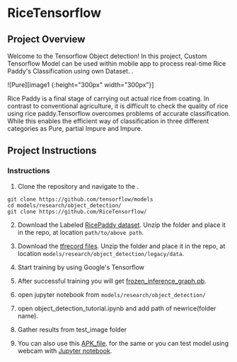 # RiceTensorflow


[image1]: pure.jpg "Pure"
[image2]: partial.jpg "Partial Impure"
[image3]: impure.jpg "Impure"


## Project Overview

Welcome to the Tensorflow Object detection! In this project, Custom Tensorflow Model can be used within mobile app to process real-time Rice Paddy's Classification using own Dataset. .  

![Pure][image1 {:height="300px" width="300px"}]

Rice Paddy is a final stage of carrying out actual rice from coating. In contrast to conventional agriculture, it is difficult to check the quality of rice using rice paddy.Tensorflow overcomes problems of accurate classification. While this enables the efficient way of classification in three different categories as Pure, partial Impure and Impure.

## Project Instructions

### Instructions

1. Clone the repository and navigate to the .
```	
git clone https://github.com/tensorflow/models
cd models/research/object_detection/
git clone https://github.com/RiceTensorflow/

```

2. Download the Labeled [RicePaddy dataset](https://drive.google.com/file/d/14CWHnRow9xrbSzymdp_4SRMmkkVYh42E/view?usp=sharing).  Unzip the folder and place it in the repo, at location `path/to/above path`. 

3. Download the [tfrecord files](https://drive.google.com/file/d/1h983ucaQsDkUS7xwK-4lECJQvqq6dERR/view?usp=sharing).  Unzip the folder and place it in the repo, at location `models/research/object_detection/legacy/data`.

4. Start training by using Google's Tensorflow

5. After successful training you will get  [frozen_inference_graph.pb](https://drive.google.com/file/d/14D97NS9JClEhoMAkG9XfCJg4z5qkZ6h-/view?usp=sharing).

6. open jupyter notebook from `models/research/object_detection/`

7. open object_detection_tutorial.ipynb and add path of newrice(folder name). 
	
8. Gather results from test_image folder

9. You can also use this [APK_file](https://drive.google.com/file/d/1MKp6oq1Pei2c5psQapBzrNDpfOD_kUKD/view?usp=sharing). for the same or you can test model using webcam with  [Jupyter notebook](https://drive.google.com/file/d/1hvd41X2VNtmLrWolAzBQC0XHBR960TDq/view?usp=sharing).



